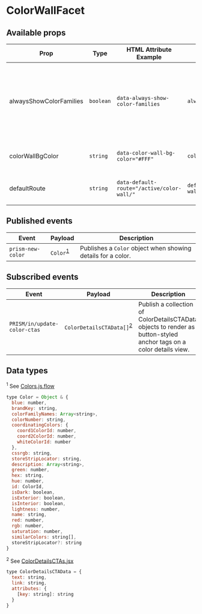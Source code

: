 # ColorWallFacet

## Available props
| Prop | Type | HTML Attribute Example | React Prop Example | Description |
|--------------------|-------|---------|---|-------------|
| alwaysShowColorFamilies | `boolean` | `data-always-show-color-families` | `alwaysShowColorFamilies` | Always shows Color Families menu if its width doesn't exceed the container width. |
| colorWallBgColor | `string` | `data-color-wall-bg-color="#FFF"` | `colorWallBgColor="#FFF"` | Defines background color for color wall. |
| defaultRoute | `string` | `data-default-route="/active/color-wall/"` | `defaultRoute="/active/color-wall/"` | Sets initial route to be opened as root url. |

## Published events

| Event | Payload | Description |
|---|---|---|
| `prism-new-color` | `Color`<sup><a href="#data-types">1</a></sup> | Publishes a `Color` object when showing details for a color. |


## Subscribed events

| Event | Payload | Description |
|---|---|---|
| `PRISM/in/update-color-ctas` | `ColorDetailsCTAData[]`<sup><a href="#data-types">2</a></sup> | Publish a collection of ColorDetailsCTAData objects to render as button-styled anchor tags on a color details view. |

## Data types
<sup>1</sup> See [Colors.js.flow](/src/shared/types/Colors.js.flow)
```js
type Color = Object & {
  blue: number,
  brandKey: string,
  colorFamilyNames: Array<string>,
  colorNumber: string,
  coordinatingColors: {
    coord1ColorId: number,
    coord2ColorId: number,
    whiteColorId: number
  },
  cssrgb: string,
  storeStripLocator: string,
  description: Array<string>,
  green: number,
  hex: string,
  hue: number,
  id: ColorId,
  isDark: boolean,
  isExterior: boolean,
  isInterior: boolean,
  lightness: number,
  name: string,
  red: number,
  rgb: number,
  saturation: number,
  similarColors: string[],
  storeStripLocator?: string
}
```

<sup>2</sup> See [ColorDetailsCTAs.jsx](/src/components/Facets/ColorDetails/ColorDetailsCTAs.jsx)
```js
type ColorDetailsCTAData = {
  text: string,
  link: string,
  attributes: {
    [key: string]: string
  }
}
```

